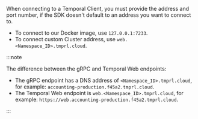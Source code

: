When connecting to a Temporal Client, you must provide the address and port number, if the SDK doesn't default to an address you want to connect to.

- To connect to our Docker image, use `127.0.0.1:7233`.
- To connect custom Cluster address, use `web.<Namespace_ID>.tmprl.cloud`.

:::note

The difference between the gRPC and Temporal Web endpoints:

- The gRPC endpoint has a DNS address of `<Namespace_ID>.tmprl.cloud`, for example: `accounting-production.f45a2.tmprl.cloud`.
- The Temporal Web endpoint is `web.<Namespace_ID>.tmprl.cloud`, for example: `https://web.accounting-production.f45a2.tmprl.cloud`.

:::
